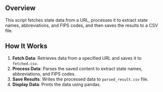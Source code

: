 ## Overview
This script fetches state data from a URL, processes it to extract state names, abbreviations, and FIPS codes, and then saves the results to a CSV file.

## How It Works
1. **Fetch Data**: Retrieves data from a specified URL and saves it to `fetched.csv`.
2. **Process Data**: Parses the saved content to extract state names, abbreviations, and FIPS codes.
3. **Save Results**: Writes the processed data to `parsed_result.csv` file.
4. **Display Data**: Prints the data using pandas.
